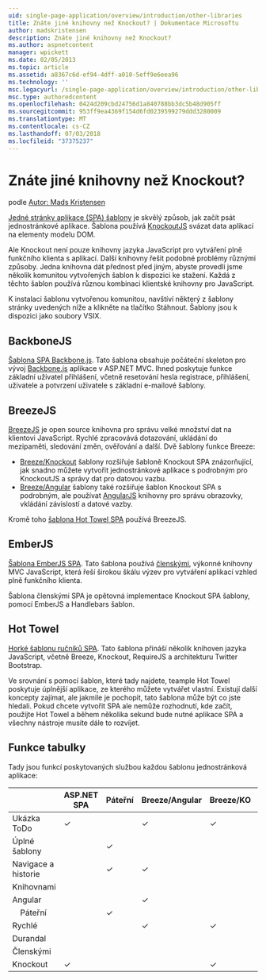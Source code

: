 ```yaml
---
uid: single-page-application/overview/introduction/other-libraries
title: Znáte jiné knihovny než Knockout? | Dokumentace Microsoftu
author: madskristensen
description: Znáte jiné knihovny než Knockout?
ms.author: aspnetcontent
manager: wpickett
ms.date: 02/05/2013
ms.topic: article
ms.assetid: a8367c6d-ef94-4dff-a010-5eff9e6eea96
ms.technology: ''
msc.legacyurl: /single-page-application/overview/introduction/other-libraries
msc.type: authoredcontent
ms.openlocfilehash: 0424d209cbd24756d1a840788bb3dc5b48d905ff
ms.sourcegitcommit: 953ff9ea4369f154d6fd0239599279ddd3280009
ms.translationtype: MT
ms.contentlocale: cs-CZ
ms.lasthandoff: 07/03/2018
ms.locfileid: "37375237"
---
```

<a name="know-a-library-other-than-knockout"></a>Znáte jiné knihovny než Knockout?
====================
podle [Autor: Mads Kristensen](https://github.com/madskristensen)

[Jedné stránky aplikace (SPA) šablony](knockoutjs-template.md) je skvělý způsob, jak začít psát jednostránkové aplikace. Šablona používá [KnockoutJS](http://knockoutjs.com/) svázat data aplikací na elementy modelu DOM.

Ale Knockout není pouze knihovny jazyka JavaScript pro vytváření plně funkčního klienta s aplikací. Další knihovny řešit podobné problémy různými způsoby. Jedna knihovna dát přednost před jiným, abyste provedli jsme několik komunitou vytvořených šablon k dispozici ke stažení. Každá z těchto šablon používá různou kombinaci klientské knihovny pro JavaScript.

K instalaci šablonu vytvořenou komunitou, navštíví některý z šablony stránky uvedených níže a klikněte na tlačítko Stáhnout. Šablony jsou k dispozici jako soubory VSIX.

## <a name="backbonejs"></a>BackboneJS

[Šablona SPA Backbone.js](../templates/backbonejs-template.md). Tato šablona obsahuje počáteční skeleton pro vývoj [Backbone.js](http://backbonejs.org/) aplikace v ASP.NET MVC. Ihned poskytuje funkce základní uživatel přihlášení, včetně resetování hesla registrace, přihlášení, uživatele a potvrzení uživatele s základní e-mailové šablony.

## <a name="breezejs"></a>BreezeJS

[BreezeJS](http://www.breezejs.com/?utm_source=ms-spa) je open source knihovna pro správu velké množství dat na klientovi JavaScript. Rychlé zpracovává dotazování, ukládání do mezipaměti, sledování změn, ověřování a další. Dvě šablony funkce Breeze:

- [Breeze/Knockout](../templates/breezeknockout-template.md) šablony rozšiřuje šabloně Knockout SPA znázorňující, jak snadno můžete vytvořit jednostránkové aplikace s podrobným pro KnockoutJS a správy dat pro datovou vazbu.
- [Breeze/Angular](../templates/breezeangular-template.md) šablony také rozšiřuje šablon Knockout SPA s podrobným, ale používat [AngularJS](http://angularjs.org) knihovny pro správu obrazovky, vkládání závislostí a datové vazby.

Kromě toho [šablona Hot Towel SPA](../templates/hottowel-template.md) používá BreezeJS.

## <a name="emberjs"></a>EmberJS

[Šablona EmberJS SPA](../templates/emberjs-template.md). Tato šablona používá [členskými](http://emberjs.com/), výkonné knihovny MVC JavaScript, která řeší širokou škálu výzev pro vytváření aplikací vzhled plně funkčního klienta.

Šablona členskými SPA je opětovná implementace Knockout SPA šablony, pomocí EmberJS a Handlebars šablon.

## <a name="hot-towel"></a>Hot Towel

[Horké šablonu ručníků SPA](../templates/hottowel-template.md). Tato šablona přináší několik knihoven jazyka JavaScript, včetně Breeze, Knockout, RequireJS a architekturu Twitter Bootstrap.

Ve srovnání s pomocí šablon, které tady najdete, teample Hot Towel poskytuje úplnější aplikace, ze kterého můžete vytvářet vlastní. Existují další koncepty zajímat, ale jakmile je pochopit, tato šablona může být co jste hledali. Pokud chcete vytvořit SPA ale nemůže rozhodnutí, kde začít, použijte Hot Towel a během několika sekund bude nutné aplikace SPA a všechny nástroje musíte dále to rozvíjet.

## <a name="feature-table"></a>Funkce tabulky

Tady jsou funkcí poskytovaných službou každou šablonu jednostránková aplikace:


|                        | ASP.NET SPA | Páteřní | Breeze/Angular | Breeze/KO |  Členskými   | Hot Towel |
|------------------------|-------------|----------|----------------|-----------|----------|-----------|
|      Ukázka ToDo       |  &#10003;   |          |    &#10003;    | &#10003;  | &#10003; |           |
|     Úplné šablony      |             | &#10003; |                |           |          | &#10003;  |
| Navigace a historie |             | &#10003; |    &#10003;    |           | &#10003; | &#10003;  |
|        Knihovnami        |             |          |                |           |          |           |
|        Angular         |             |          |    &#10003;    |           |          |           |
|    &#8195;Páteřní     |             | &#10003; |                |           |          |           |
|         Rychlé         |             |          |    &#10003;    | &#10003;  |          | &#10003;  |
|        Durandal        |             |          |                |           |          | &#10003;  |
|         Členskými          |             |          |                |           | &#10003; |           |
|        Knockout        |  &#10003;   |          |                | &#10003;  |          | &#10003;  |


